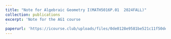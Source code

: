 ```yaml
---
title: "Note for Algebraic Geometry I(MATH5016P.01  2024FALL)"
collection: publications
excerpt: 'Note for the AG1 course
'
paperurl: 'https://icourse.club/uploads/files/0de0128e9581be521c11f50dec5d54b706ede61e.pdf'
---
```


